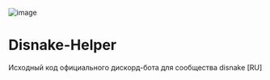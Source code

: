 ![image](https://user-images.githubusercontent.com/76255686/135571885-2487b828-8440-47d5-b063-04dcbf9f60d0.png)
# Disnake-Helper
Исходный код официального дискорд-бота для сообщества disnake [RU]